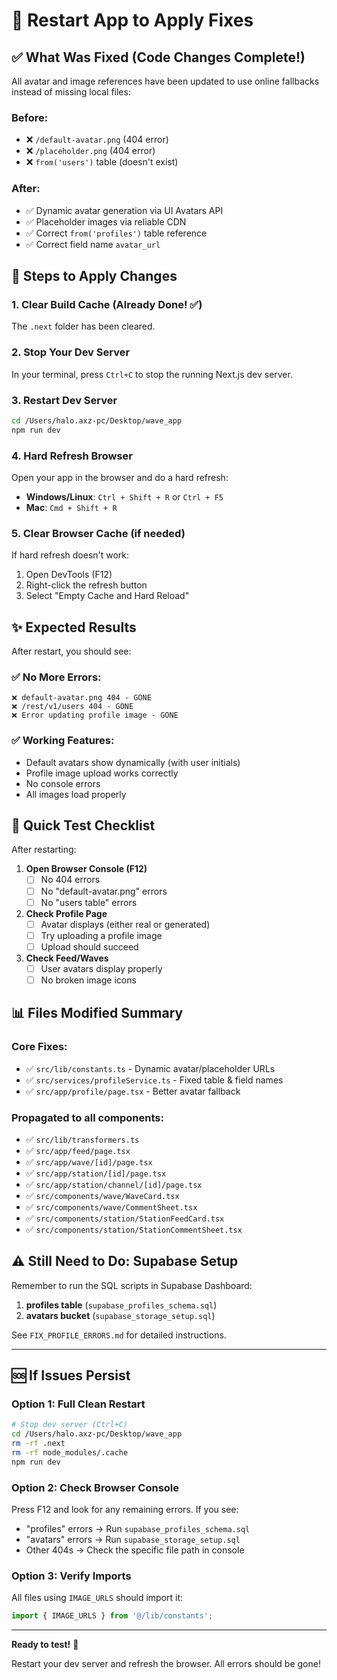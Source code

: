 # 🔄 Restart App to Apply Fixes

## ✅ What Was Fixed (Code Changes Complete!)

All avatar and image references have been updated to use online fallbacks instead of missing local files:

### Before:
- ❌ `/default-avatar.png` (404 error)
- ❌ `/placeholder.png` (404 error)
- ❌ `from('users')` table (doesn't exist)

### After:
- ✅ Dynamic avatar generation via UI Avatars API
- ✅ Placeholder images via reliable CDN
- ✅ Correct `from('profiles')` table reference
- ✅ Correct field name `avatar_url`

## 🚀 Steps to Apply Changes

### 1. Clear Build Cache (Already Done! ✅)
The `.next` folder has been cleared.

### 2. Stop Your Dev Server
In your terminal, press `Ctrl+C` to stop the running Next.js dev server.

### 3. Restart Dev Server
```bash
cd /Users/halo.axz-pc/Desktop/wave_app
npm run dev
```

### 4. Hard Refresh Browser
Open your app in the browser and do a hard refresh:
- **Windows/Linux**: `Ctrl + Shift + R` or `Ctrl + F5`
- **Mac**: `Cmd + Shift + R`

### 5. Clear Browser Cache (if needed)
If hard refresh doesn't work:
1. Open DevTools (F12)
2. Right-click the refresh button
3. Select "Empty Cache and Hard Reload"

## ✨ Expected Results

After restart, you should see:

### ✅ No More Errors:
```
❌ default-avatar.png 404 - GONE
❌ /rest/v1/users 404 - GONE  
❌ Error updating profile image - GONE
```

### ✅ Working Features:
- Default avatars show dynamically (with user initials)
- Profile image upload works correctly
- No console errors
- All images load properly

## 🎯 Quick Test Checklist

After restarting:

1. **Open Browser Console (F12)**
   - [ ] No 404 errors
   - [ ] No "default-avatar.png" errors
   - [ ] No "users table" errors

2. **Check Profile Page**
   - [ ] Avatar displays (either real or generated)
   - [ ] Try uploading a profile image
   - [ ] Upload should succeed

3. **Check Feed/Waves**
   - [ ] User avatars display properly
   - [ ] No broken image icons

## 📊 Files Modified Summary

### Core Fixes:
- ✅ `src/lib/constants.ts` - Dynamic avatar/placeholder URLs
- ✅ `src/services/profileService.ts` - Fixed table & field names
- ✅ `src/app/profile/page.tsx` - Better avatar fallback

### Propagated to all components:
- ✅ `src/lib/transformers.ts`
- ✅ `src/app/feed/page.tsx`
- ✅ `src/app/wave/[id]/page.tsx`
- ✅ `src/app/station/[id]/page.tsx`
- ✅ `src/app/station/channel/[id]/page.tsx`
- ✅ `src/components/wave/WaveCard.tsx`
- ✅ `src/components/wave/CommentSheet.tsx`
- ✅ `src/components/station/StationFeedCard.tsx`
- ✅ `src/components/station/StationCommentSheet.tsx`

## ⚠️ Still Need to Do: Supabase Setup

Remember to run the SQL scripts in Supabase Dashboard:

1. **profiles table** (`supabase_profiles_schema.sql`)
2. **avatars bucket** (`supabase_storage_setup.sql`)

See `FIX_PROFILE_ERRORS.md` for detailed instructions.

---

## 🆘 If Issues Persist

### Option 1: Full Clean Restart
```bash
# Stop dev server (Ctrl+C)
cd /Users/halo.axz-pc/Desktop/wave_app
rm -rf .next
rm -rf node_modules/.cache
npm run dev
```

### Option 2: Check Browser Console
Press F12 and look for any remaining errors. If you see:
- "profiles" errors → Run `supabase_profiles_schema.sql`
- "avatars" errors → Run `supabase_storage_setup.sql`
- Other 404s → Check the specific file path in console

### Option 3: Verify Imports
All files using `IMAGE_URLS` should import it:
```typescript
import { IMAGE_URLS } from '@/lib/constants';
```

---

**Ready to test!** 🎉

Restart your dev server and refresh the browser. All errors should be gone!

